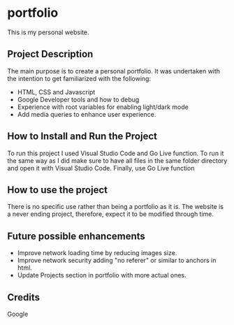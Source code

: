 # portfolio
This is my personal website.


## Project Description

The main purpose is to create a personal portfolio. It was undertaken with the intention to get familiarized with the following:
- HTML, CSS and Javascript
- Google Developer tools and how to debug
- Experience with root variables for enabling light/dark mode
- Add media queries to enhance user experience.

## How to Install and Run the Project
To run this project I used Visual Studio Code and Go Live function. To run it the same way as I did make sure to have all files in the same folder directory and open it with Visual Studio Code. Finally, use Go Live function

## How to use the project
There is no specific use rather than being a portfolio as it is. The website is a never ending project, therefore, expect it to be modified through time. 

## Future possible enhancements
  - Improve network loading time by reducing images size.
  - Improve network security adding "no referer" or similar to anchors in html. 
  - Update Projects section in portfolio with more actual ones.

## Credits
Google
